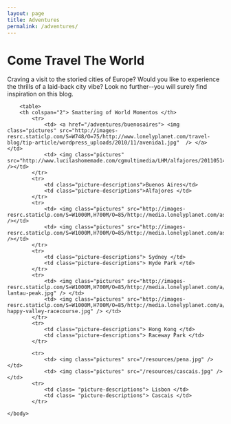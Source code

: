 ```yaml
---
layout: page
title: Adventures
permalink: /adventures/
---
```



<html>
    <head>
        <link rel="stylesheet" type="text/css" href="/css/adventures.css" />
    </head>

    
<body>
        <h1 id="header">Come Travel The World </h1> 
            <p id="description"> Craving a visit to the storied cities of Europe? Would you like to experience the thrills of a laid-back city vibe? Look no further--you will surely find inspiration on this blog. 
            </p>
        <tbody>
        <tr>
            <td>
            
        <table>
        <th colspan="2"> Smattering of World Momentos </th>
            <tr>
                <td> <a href="/adventures/buenosaires"> <img class="pictures" src="http://images-resrc.staticlp.com/S=W748/O=75/http://www.lonelyplanet.com/travel-blog/tip-article/wordpress_uploads/2010/11/avenida1.jpg"  /> </a> </td>
                <td> <img class="pictures" src="http://www.lucilashomemade.com/cgmultimedia/LHM/alfajores/20110514_50.JPG" /></td>
            </tr>
            <tr>
                <td class="picture-descriptions">Buenos Aires</td>
                <td class="picture-descriptions">Alfajores </td>
            </tr>
            <tr>
                <td> <img class="pictures" src="http://images-resrc.staticlp.com/S=W1000M,H700M/O=85/http://media.lonelyplanet.com/assets/image/ffb94856f20d75711f89de280738c53d8a4b5f78f1df0be5abef636f32f6c017/3a78da7d1d7507dc521db5ce29854931da39df89a0b33dc65cc7c929b4fca7da.jpg" /></td>
                <td> <img class="pictures" src="http://images-resrc.staticlp.com/S=W1000M,H700M/O=85/http://media.lonelyplanet.com/assets/image/1e071850f875847d0dbb18d04a911595c8e7a4f25394b1c50dc20cbb4b35a59a/447c176042855c0710aa0ea8c2b0d3688c0b3e43abde457b401663fcec763af5.jpg" /></td>
            </tr>
            <tr>
                <td class="picture-descriptions"> Sydney </td>
                <td class="picture-descriptions"> Hyde Park </td>
            </tr>
            <tr>
                <td> <img class="pictures" src="http://images-resrc.staticlp.com/S=W1000M,H700M/O=85/http://media.lonelyplanet.com/a/g/hi/t/cd6cf34dc0b4c4998bd814ea01ed8f2f-lantau-peak.jpg" /> </td>
                <td> <img class="pictures" src="http://images-resrc.staticlp.com/S=W1000M,H700M/O=85/http://media.lonelyplanet.com/a/g/hi/t/c6592e7da38f6e1370e452e603b1e342-happy-valley-racecourse.jpg" /> </td>
            </tr>
            <tr>
                <td class="picture-descriptions"> Hong Kong </td>
                <td class="picture-descriptions"> Raceway Park </td>
            </tr>
            
            <tr>
                <td> <img class="pictures" src="/resources/pena.jpg" /> </td>
                <td> <img class="pictures" src="/resources/cascais.jpg" /> </td>
            <tr>
                <td class= "picture-descriptions"> Lisbon </td>
                <td class= "picture-descriptions"> Cascais </td>
            </tr>

    </body>
</html>
